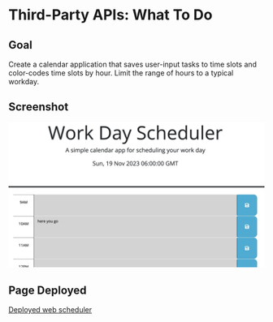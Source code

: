 # Third-Party APIs: What To Do

## Goal
Create a calendar application that saves user-input tasks to time slots and color-codes time slots by hour. Limit the range of hours to a typical workday.

## Screenshot
![Correct example](./Assets/lastexample.jpg)

## Page Deployed
[Deployed web scheduler]()
